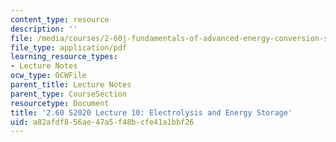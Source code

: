 ```yaml
---
content_type: resource
description: ''
file: /media/courses/2-60j-fundamentals-of-advanced-energy-conversion-spring-2020/a82afdf856ae47a5f48bcfe41a1bbf26_MIT2_60s20_lec10.pdf
file_type: application/pdf
learning_resource_types:
- Lecture Notes
ocw_type: OCWFile
parent_title: Lecture Notes
parent_type: CourseSection
resourcetype: Document
title: '2.60 S2020 Lecture 10: Electrolysis and Energy Storage'
uid: a82afdf8-56ae-47a5-f48b-cfe41a1bbf26
---
```

